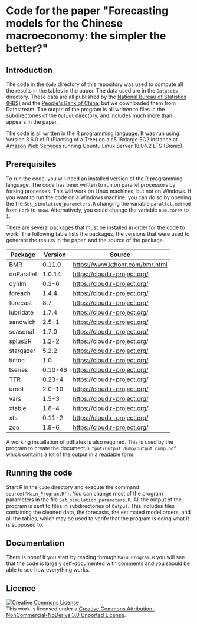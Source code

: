 # Code for the paper "Forecasting models for the Chinese macroeconomy: the simpler the better?"

## Introduction

The code in the `Code` directory of this repository was used to compute all the results in the tables in the paper. The data used are in the `Datasets` directory. These data are all published by the [National Bureau of Statistics (NBS)](http://www.stats.gov.cn/english) and the [People's Bank of China](http://www.pbc.gov.cn/), but we downloaded them from Datastream. The output of the program is all written to files in the subdirectories of the `Output` directory, and includes much more than appears in the paper.

The code is all written in the [R programming language](https://www.r-project.org/). It was run using Version 3.6.0 of R (Planting of a Tree) on a c5.18xlarge EC2 instance at [Amazon Web Services](https://aws.amazon.com/) running Ubuntu Linux Server 18.04.2 LTS (Bionic).

## Prerequisites

To run the code, you will need an installed version of the R programming language. The code has been written to run on parallel processors by forking processes. This will work on Linux machines, but not on Windows. If you want to run the code on a Windows machine, you can do so by opening the file `Set_simulation_parameters.R` changing the variable `parallel.method` from `Fork` to `snow`. Alternatively, you could change the variable `num.cores` to `1`.

There are several packages that must be installed in order for the code to work. The following table lists the packages, the versions that were used to generate the results in the paper, and the source of the package.

| Package | Version | Source |
|---------|---------|--------|
|BMR |	0.11.0 | https://www.kthohr.com/bmr.html |
 |doParallel | 1.0.14 | https://cloud.r-project.org/ |
 |dynlm |	0.3-6 | https://cloud.r-project.org/ |
 |foreach	| 1.4.4 | https://cloud.r-project.org/ |
 |forecast |	8.7 | https://cloud.r-project.org/ |
 |lubridate | 1.7.4 | https://cloud.r-project.org/ |
 |sandwich | 2.5-1 | https://cloud.r-project.org/ |
 |seasonal | 1.7.0 | https://cloud.r-project.org/ |
 |splus2R | 1.2-2 | https://cloud.r-project.org/ |
 |stargazer | 5.2.2 | https://cloud.r-project.org/ |
 |tictoc | 1.0 | https://cloud.r-project.org/ |
 |tseries | 0.10-46 | https://cloud.r-project.org/ |
 |TTR | 0.23-4 | https://cloud.r-project.org/ |
 |uroot | 2.0-10 | https://cloud.r-project.org/ |
 |vars | 1.5-3 | https://cloud.r-project.org/ |
 |xtable | 1.8-4 | https://cloud.r-project.org/ |
 |xts | 0.11-2 | https://cloud.r-project.org/ |
 |zoo | 1.8-6 | https://cloud.r-project.org/ |
 
A working installation of pdflatex is also required. This is used by the program to create the document `Output/Output_dump/Output_dump.pdf` which contains a lot of the output in a readable form.

## Running the code

Start R in the `Code` directory and execute the command `source("Main_Program.R")`. You can change most of the program parameters in the file `Set_simulation_parameters.R`. All the output of the program is sent to files in subdirectories of `Output`. This includes files containing the cleaned data, the forecasts, the estimated model orders, and all the tables, which may be used to verify that the program is doing what it is supposed to.

## Documentation

There is none! If you start by reading through `Main_Program.R` you will see that the code is largely self-documented with comments and you should be able to see how everything works.

## Licence

<a rel="license" href="http://creativecommons.org/licenses/by-nc-nd/3.0/"><img alt="Creative Commons License" style="border-width:0" src="https://i.creativecommons.org/l/by-nc-nd/3.0/88x31.png" /></a><br />This work is licensed under a <a rel="license" href="http://creativecommons.org/licenses/by-nc-nd/3.0/">Creative Commons Attribution-NonCommercial-NoDerivs 3.0 Unported License</a>.
